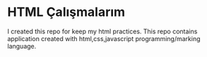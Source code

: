 # HTML Çalışmalarım
I created this repo for keep my html practices. This repo contains application created with html,css,javascript programming/marking language.   
